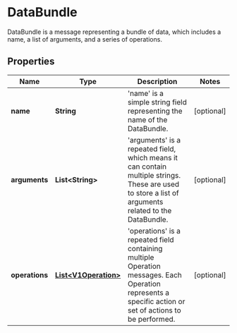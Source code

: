 

# DataBundle

DataBundle is a message representing a bundle of data, which includes a name, a list of arguments, and a series of operations.

## Properties

| Name | Type | Description | Notes |
|------------ | ------------- | ------------- | -------------|
|**name** | **String** | &#39;name&#39; is a simple string field representing the name of the DataBundle. |  [optional] |
|**arguments** | **List&lt;String&gt;** | &#39;arguments&#39; is a repeated field, which means it can contain multiple strings. These are used to store a list of arguments related to the DataBundle. |  [optional] |
|**operations** | [**List&lt;V1Operation&gt;**](V1Operation.md) | &#39;operations&#39; is a repeated field containing multiple Operation messages. Each Operation represents a specific action or set of actions to be performed. |  [optional] |



